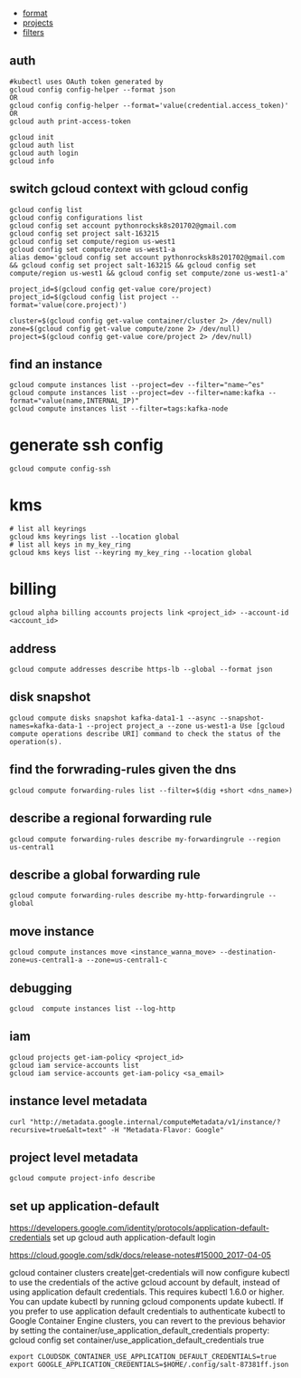 * [format](https://cloudplatform.googleblog.com/2016/06/filtering-and-formatting-fun-with.html)
* [projects](https://cloud.google.com/sdk/gcloud/reference/topic/projections)
* [filters](https://cloud.google.com/sdk/gcloud/reference/topic/filters)

## auth
```
#kubectl uses OAuth token generated by 
gcloud config config-helper --format json
OR
gcloud config config-helper --format='value(credential.access_token)'
OR
gcloud auth print-access-token 
```

```
gcloud init
gcloud auth list
gcloud auth login
gcloud info

```
## switch gcloud context with gcloud config
```
gcloud config list
gcloud config configurations list
gcloud config set account pythonrocksk8s201702@gmail.com 
gcloud config set project salt-163215
gcloud config set compute/region us-west1
gcloud config set compute/zone us-west1-a
alias demo='gcloud config set account pythonrocksk8s201702@gmail.com && gcloud config set project salt-163215 && gcloud config set compute/region us-west1 && gcloud config set compute/zone us-west1-a'

project_id=$(gcloud config get-value core/project)
project_id=$(gcloud config list project --format='value(core.project)')

cluster=$(gcloud config get-value container/cluster 2> /dev/null)
zone=$(gcloud config get-value compute/zone 2> /dev/null)
project=$(gcloud config get-value core/project 2> /dev/null)

```

## find an instance 
```
gcloud compute instances list --project=dev --filter="name~^es"
gcloud compute instances list --project=dev --filter=name:kafka --format="value(name,INTERNAL_IP)"
gcloud compute instances list --filter=tags:kafka-node
```
# generate ssh config 
```
gcloud compute config-ssh
```

# kms
```
# list all keyrings 
gcloud kms keyrings list --location global
# list all keys in my_key_ring
gcloud kms keys list --keyring my_key_ring --location global
```

# billing
```
gcloud alpha billing accounts projects link <project_id> --account-id <account_id>
```

## address
```
gcloud compute addresses describe https-lb --global --format json
```
## disk snapshot
`gcloud compute disks snapshot kafka-data1-1 --async --snapshot-names=kafka-data-1 --project project_a --zone us-west1-a
Use [gcloud compute operations describe URI] command to check the status of the operation(s).
`

## find the forwrading-rules given the dns
```
gcloud compute forwarding-rules list --filter=$(dig +short <dns_name>)
```

## describe a regional forwarding rule
```
gcloud compute forwarding-rules describe my-forwardingrule --region us-central1
```

## describe a global forwarding rule
```
gcloud compute forwarding-rules describe my-http-forwardingrule --global
```
## move instance
`gcloud compute instances move <instance_wanna_move> --destination-zone=us-central1-a --zone=us-central1-c`

## debugging
```
gcloud  compute instances list --log-http
```
## iam
```
gcloud projects get-iam-policy <project_id>
gcloud iam service-accounts list
gcloud iam service-accounts get-iam-policy <sa_email>
```

## instance level metadata
```
curl "http://metadata.google.internal/computeMetadata/v1/instance/?recursive=true&alt=text" -H "Metadata-Flavor: Google"
```

## project level metadata
```
gcloud compute project-info describe
```

## set up application-default
https://developers.google.com/identity/protocols/application-default-credentials set up gcloud auth application-default login

https://cloud.google.com/sdk/docs/release-notes#15000_2017-04-05

gcloud container clusters create|get-credentials will now configure kubectl to use the credentials of the active gcloud account by default, instead of using application default credentials. This requires kubectl 1.6.0 or higher. You can update kubectl by running 
gcloud components update kubectl. If you prefer to use application default credentials to authenticate kubectl to Google Container Engine clusters, you can revert to the previous behavior by setting the container/use_application_default_credentials property:
gcloud config set container/use_application_default_credentials true
```
export CLOUDSDK_CONTAINER_USE_APPLICATION_DEFAULT_CREDENTIALS=true
export GOOGLE_APPLICATION_CREDENTIALS=$HOME/.config/salt-87381ff.json
```
